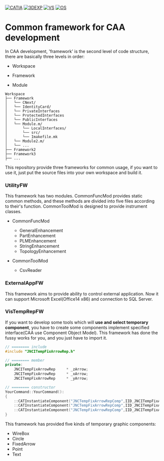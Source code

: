 [![CATIA](https://img.shields.io/badge/CATIA-V6-green.svg)](https://www.3ds.com)
[![3DEXP](https://img.shields.io/badge/3DEXPERIENCE-R2017x-brightgreen.svg)]()
[![VS](https://img.shields.io/badge/VisualStudio-2012-lightgrey.svg)]()
[![OS](https://img.shields.io/badge/OS-win64-blue.svg)]()

# Common framework for CAA development
In CAA development, 'framework' is the second level of code structure, there are basically three levels in order: 

- Workspace

- Framework

- Module

```
Workspace
├── Framework
│   └── CNext/
│   └── IdentityCard/
│   └── PrivateInterfaces
│   └── ProtectedInterfaces
│   └── PublicInterfaces
│   └── Module.m/
│   	└── LocalInterfaces/
│   	└── src/
│   	└── Imakefile.mk
│   └── Module2.m/
│   └── ...
├── Framework2
├── Framework3
├── ...
```

This repository provide three frameworks for common usage, if you want to use it, just put the source files into your own workspace and build it. 

### UtilityFW

This framework has two modules. CommonFuncMod provides static common methods, and these methods are divided into five files according to their's function. CommonToolMod is designed to provide instrument classes.

- CommonFuncMod
  - GeneralEnhancement
  - PartEnhancement
  - PLMEnhancement
  - StringEnhancement
  - TopologyEnhancement

- CommonToolMod
  - CsvReader

### ExternalAppFW

This framework aims to provide ability to control external application. Now it can support Microsoft Excel(Office14 x86) and connection to SQL Server.

### VisTempRepFW

If you want to develop some tools which will __use and select temporary component__, you have to create some components implement specified interface(CAA use Component Object Model). This framework has done the fussy works for you, and you just have to import it.

```cpp
// ======== include
#include "JNCITempFixArrowRep.h"

// ======== member   
private:
	JNCITempFixArrowRep		* _zArrow;
	JNCITempFixArrowRep		* _xArrow;
	JNCITempFixArrowRep		* _yArrow;

// ======== constructor 
YourCommand::YourCommand():
{
    ::CATInstantiateComponent("JNCTempFixArrowRepComp",IID_JNCITempFixArrowRep,(void**)&_zArrow);
    ::CATInstantiateComponent("JNCTempFixArrowRepComp",IID_JNCITempFixArrowRep,(void**)&_xArrow);
    ::CATInstantiateComponent("JNCTempFixArrowRepComp",IID_JNCITempFixArrowRep,(void**)&_yArrow);	
}
```

This framework has provided five  kinds of temporary graphic components:

- WireBox
- Circle
- FixedArrow
- Point
- Text

